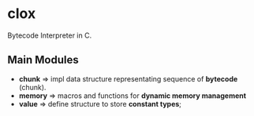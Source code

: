 # clox
Bytecode Interpreter in C.

## Main Modules
* **chunk**   => impl data structure representating sequence of **bytecode** (chunk).
* **memory**  => macros and functions for **dynamic memory management**
* **value**   => define structure to store **constant types**;
